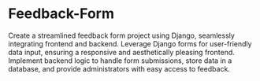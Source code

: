 # Feedback-Form
Create a streamlined feedback form project using Django, seamlessly integrating frontend and backend. Leverage Django forms for user-friendly data input, ensuring a responsive and aesthetically pleasing frontend. Implement backend logic to handle form submissions, store data in a database, and provide administrators with easy access to feedback.
